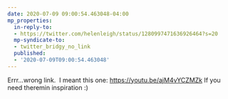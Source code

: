 ```yaml
---
date: 2020-07-09 09:00:54.463048-04:00
mp_properties:
  in-reply-to:
  - https://twitter.com/helenleigh/status/1280997471636926464?s=20
  mp-syndicate-to:
  - twitter_bridgy_no_link
  published:
  - '2020-07-09T09:00:54.463048'
---
```


Errr...wrong link. &nbsp;I meant this one:    https://youtu.be/ajM4vYCZMZk    If you need theremin inspiration :)  